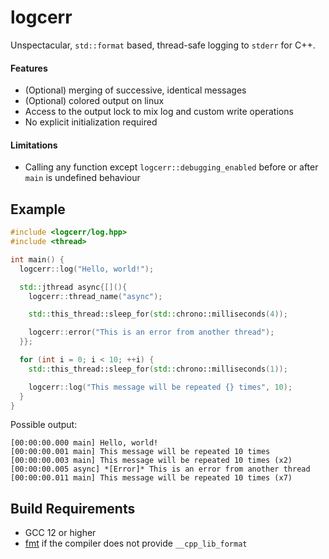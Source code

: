 # logcerr

Unspectacular, `std::format` based, thread-safe logging to `stderr` for C++.

#### Features
  * (Optional) merging of successive, identical messages
  * (Optional) colored output on linux
  * Access to the output lock to mix log and custom write operations
  * No explicit initialization required

#### Limitations
  * Calling any function except `logcerr::debugging_enabled` before or after `main` is
    undefined behaviour

## Example

```cpp
#include <logcerr/log.hpp>
#include <thread>

int main() {
  logcerr::log("Hello, world!");

  std::jthread async{[](){
    logcerr::thread_name("async");

    std::this_thread::sleep_for(std::chrono::milliseconds(4));

    logcerr::error("This is an error from another thread");
  }};

  for (int i = 0; i < 10; ++i) {
    std::this_thread::sleep_for(std::chrono::milliseconds(1));

    logcerr::log("This message will be repeated {} times", 10);
  }
}
```

Possible output:
```
[00:00:00.000 main] Hello, world!
[00:00:00.001 main] This message will be repeated 10 times
[00:00:00.003 main] This message will be repeated 10 times (x2)
[00:00:00.005 async] *[Error]* This is an error from another thread
[00:00:00.011 main] This message will be repeated 10 times (x7)
```

## Build Requirements

* GCC 12 or higher
* [fmt](https://github.com/fmtlib/fmt) if the compiler does not provide
  `__cpp_lib_format`
